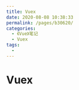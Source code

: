 ```yaml
---
title: Vuex
date: 2020-08-08 10:38:33
permalink: /pages/b30620/
categories:
  - 《Vue》笔记
  - Vuex
tags:
  -
---
```


# Vuex
